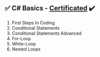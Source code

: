 ## :white_check_mark: C# Basics - [Certificated](https://softuni.bg/certificates/details/124142/936bc4d9) :heavy_check_mark:
01. First Steps In Coding
02. Conditional Statements
03. Conditional Statements Advanced
04. For-Loop	
05. While-Loop
06. Nested Loops

